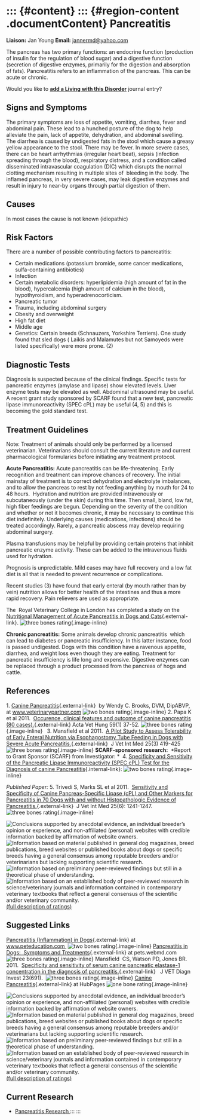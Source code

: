 ::: {#content}
::: {#region-content .documentContent}
Pancreatitis
============

**Liaison:** Jan Young **Email:** <jannermd@yahoo.com>

<div>

The pancreas has two primary functions: an endocrine function
(production of insulin for the regulation of blood sugar) and a
digestive function (secretion of digestive enzymes, primarily for the
digestion and absorption of fats). Pancreatitis refers to an
inflammation of the pancreas. This can be acute or chronic.

</div>

Would you like to **[add a Living with this
Disorder](pancreatitis/addliving_form.html)** journal entry?

Signs and Symptoms
------------------

The primary symptoms are loss of appetite, vomiting, diarrhea, fever and
abdominal pain. These lead to a hunched posture of the dog to help
alleviate the pain, lack of appetite, dehydration, and abdominal
swelling. The diarrhea is caused by undigested fats in the stool which
cause a greasy yellow appearance to the stool. There may be fever. In
more severe cases, there can be heart arrhythmias (irregular heart
beat), sepsis (infection spreading through the blood), respiratory
distress, and a condition called disseminated intravascular coagulation
(DIC) which disrupts the normal clotting mechanism resulting in multiple
sites of  bleeding in the body. The inflamed pancreas, in very severe
cases, may leak digestive enzymes and result in injury to near-by organs
through partial digestion of them.

Causes
------

In most cases the cause is not known (idiopathic)

Risk Factors
------------

There are a number of possible contributing factors to pancreatitis:

-   Certain medications (potassium bromide, some cancer medications,
    sulfa-containing antibiotics) 
-   Infection
-   Certain metabolic disorders: hyperlipidemia (high amount of fat in
    the blood), hypercalcemia (high amount of calcium in the blood),
    hypothyroidism, and hyperadrenocorticism.
-   Pancreatic tumor
-   Trauma, including abdominal surgery
-   Obesity and overweight
-   High fat diet
-   Middle age
-   Genetics: Certain breeds (Schnauzers, Yorkshire Terriers). One study
    found that sled dogs ( Laikis and Malamutes but not Samoyeds were
    listed specifically) were more prone. (2)

Diagnostic Tests
----------------

Diagnosis is suspected because of the clinical findings. Specific tests
for pancreatic enzymes (amylase and lipase) show elevated levels. Liver
enzyme tests may be elevated as well. Abdominal ultrasound may be
useful. A recent grant study sponsored by SCARF found that a new test,
pancreatic lipase immunoreactivity (SPEC cPL) may be useful (4, 5) and
this is becoming the gold standard test.

Treatment Guidelines
--------------------

Note: Treatment of animals should only be performed by a licensed
veterinarian. Veterinarians should consult the current literature and
current pharmacological formularies before initiating any treatment
protocol.

**Acute Pancreatitis:** Acute pancreatitis can be life-threatening.
Early recognition and treatment can improve chances of recovery. The
initial mainstay of treatment is to correct dehydration and electrolyte
imbalances, and to allow the pancreas to rest by not feeding anything by
mouth for 24 to 48 hours.  Hydration and nutrition are provided
intravenously or subcutaneously (under the skin) during this time. Then
small, bland, low fat, high fiber feedings are begun. Depending on the
severity of the condition and whether or not it becomes chronic, it may
be necessary to continue this diet indefinitely. Underlying causes
(medications, infections) should be treated accordingly. Rarely, a
pancreatic abscess may develop requiring abdominal surgery.

Plasma transfusions may be helpful by providing certain proteins that
inhibit pancreatic enzyme activity. These can be added to the
intravenous fluids used for hydration.

Prognosis is unpredictable. Mild cases may have full recovery and a low
fat diet is all that is needed to prevent recurrence or complications.

Recent studies (3) have found that early enteral (by mouth rather than
by vein) nutrition allows for better health of the intestines and thus a
more rapid recovery. Pain relievers are used as appropriate.

The  Royal Veterinary College in London has completed a study on the
[Nutritional Management of Acute Pancreatitis in Dogs and
Cats](http://onlinelibrary.wiley.com/enhanced/doi/10.1111/vec.12180/){.external-link}. ![three
bones
rating](images/disorder-images/3-bones.gif/image_preview.png){.image-inline}

**Chronic pancreatitis:** Some animals develop chronic pancreatitis 
which can lead to diabetes or pancreatic insufficiency. In this latter
instance, food is passed undigested. Dogs with this condition have a
ravenous appetite, diarrhea, and weight loss even though they are
eating. Treatment for pancreatic insufficiency is life long and
expensive. Digestive enzymes can be replaced through a product processed
from the pancreas of hogs and cattle.

References
----------

1\. [Canine
Pancreatitis](http://www.veterinarypartner.com/Content.plx?P=A&A=2214){.external-link} 
by Wendy C. Brooks, DVM, DipABVP, at www.veterinarypartner.com ![two
bones
rating](images/disorder-images/2-bones.gif/image_preview.png){.image-inline}
2. Papa K et al 2011.  [Occurence, clinical features and outcome of
canine pancreatitis (80
cases).](http://www.ncbi.nlm.nih.gov/pubmed/21354940){.external-link}
Acta Vet Hung 59(1) 37-52. ![three bones
rating](images/disorder-images/3-bones.gif/image_preview.png){.image-inline}  
3. Mansfield et al 2011.  [A Pilot Study to Assess Tolerability of Early
Enteral Nutrition via Esophagostomy Tube Feeding in Dogs with Severe
Acute
Pancreatitis.](http://www.ncbi.nlm.nih.gov/pubmed/21418318){.external-link} 
J Vet Int Med 25(3) 419-425 ![three bones
rating](images/disorder-images/3-bones.gif/image_preview.png){.image-inline}
**SCARF-sponsored research:**  *Report to Grant Sponsor (SCARF) from
Investigator: *  4. [Specificity and Sensitivity of the Pancreatic
Lipase Immunoreactivity (SPEC cPL) Test for the Diagnosis of canine
Pancreatitis](../research/current-research-studies/1227-A.html "1227-A"){.internal-link}:
![two bones
rating](images/disorder-images/2-bones.gif/image_preview.png){.image-inline} 

*Published Paper:* 5. Trivedi S, Marks SL et al 2011.  [Sensitivity and
Specificity of Canine Pancreas-Specific Lipase (cPL) and Other Markers
for Pancreatitis in 70 Dogs with and without Histopathologic Evidence of
Pancreatitis.](http://onlinelibrary.wiley.com/doi/10.1111/j.1939-1676.2011.00793.x/abstract){.external-link} 
J Vet Int Med 25(6): 1241-1247.  ![three bones
rating](images/disorder-images/3-bones.gif/image_preview.png){.image-inline}

<div>

![](pancreatitis/bone.gif "Conclusions supported by anecdotal evidence, an individual breeder’s opinion or experience, and non-affiliated (personal) websites with credible information backed by affirmation of website owners.")
![](pancreatitis/2-bones.gif "Information based on material published in general dog magazines, breed publications, breed websites or published books about dogs or specific breeds  having a general consensus among reputable breeders and/or veterinarians but lacking supporting scientific research.")
![](pancreatitis/3-bones.gif "Information based on preliminary peer-reviewed findings but still in a theoretical phase of understanding.")
![](pancreatitis/4-bones.gif "Information based on an established body of peer-reviewed research in science/veterinary journals and information contained in contemporary veterinary textbooks that reflect a general consensus of the scientific and/or veterinary community.")
[(full description of ratings)](ratings-what-do-they-mean.html)

</div>

Suggested Links
---------------

[Pancreatitis (Inflammation) in
Dogs](http://www.peteducation.com/article.cfm?c=2+2103&aid=335){.external-link}
at www.peteducation.com  ![two bones
rating](images/disorder-images/2-bones.gif/image_preview.png){.image-inline}
[Pancreatitis in Dogs:  Symptoms and
Treatments](http://pets.webmd.com/dogs/dog-pancreatitis-symptoms-and-treatment){.external-link}
at pets.webmd.com ![three bones
rating](images/disorder-images/3-bones.gif/image_preview.png){.image-inline}
Mansfield  CS, Watson PD, Jones BR.  2011.  [Specificity and sensitivity
of serum canine pancreatic elastase-1 concentration in the diagnosis of
pancreatitis.](http://vdi.sagepub.com/content/23/4/691.full.pdf){.external-link}  
J VET Diagn Invest 23(691).  ![three bones
rating](images/disorder-images/3-bones.gif/image_preview.png){.image-inline}
[Canine
Pancreatitis](http://shelleycetin.hubpages.com/hub/Canine-Pancreatitis){.external-link}
at HubPages ![one bone
rating](images/disorder-images/bone.gif/image_preview.png){.image-inline}

<div>

![](pancreatitis/bone.gif "Conclusions supported by anecdotal evidence, an individual breeder’s opinion or experience, and non-affiliated (personal) websites with credible information backed by affirmation of website owners.")
![](pancreatitis/2-bones.gif "Information based on material published in general dog magazines, breed publications, breed websites or published books about dogs or specific breeds  having a general consensus among reputable breeders and/or veterinarians but lacking supporting scientific research.")
![](pancreatitis/3-bones.gif "Information based on preliminary peer-reviewed findings but still in a theoretical phase of understanding.")
![](pancreatitis/4-bones.gif "Information based on an established body of peer-reviewed research in science/veterinary journals and information contained in contemporary veterinary textbooks that reflect a general consensus of the scientific and/or veterinary community.")
[(full description of ratings)](ratings-what-do-they-mean.html)

</div>

Current Research
----------------

-   [Pancreatitis Research ](pancreatitis/pancreatitis.html)
:::
:::
